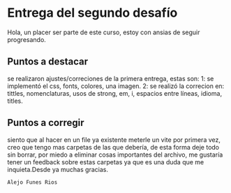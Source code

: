 # Entrega del segundo desafío 
Hola, un placer ser parte de este curso, estoy con ansias de seguir progresando.

## Puntos a destacar
se realizaron ajustes/correciones de la primera entrega, estas son:
1: se implementó el css, fonts, colores, una imagen.
2: se realizó la correcion en: tittles, nomenclaturas, usos de strong, em, i, espacios entre líneas,
idioma, titles.

## Puntos a corregir
siento que al hacer en un file ya existente meterle un vite por primera vez, creo que tengo mas carpetas de las que debería, de esta forma deje todo sin borrar, por miedo a eliminar cosas importantes del archivo, me gustaría tener un feedback sobre estas carpetas ya que es una duda que me inquieta.Desde ya muchas gracias.
````sh
Alejo Funes Rios
````

